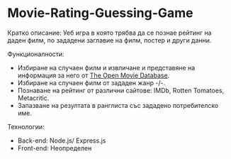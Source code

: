 # Movie-Rating-Guessing-Game

Кратко описание: Уеб игра в която трябва да се познае рейтинг на даден филм, по зададени заглавие на филм, постер и други данни.

Функционалности:

* Избиране на случаен филм и извличане и представяне на информация за него от [The Open Movie Database](http://www.omdbapi.com).
* Избиране на случаен филм от зададен жанр -/-.
* Познаване на рейтинг от различни сайтове: IMDb, Rotten Tomatoes, Metacritic.
* Запазване на резултата в ранглиста със зададено потребителско име.

Технологии: 

* Back-end: Node.js/ Express.js
* Front-end: Неопределен
